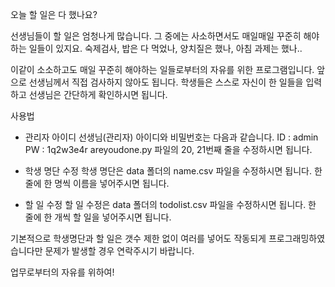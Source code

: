 오늘 할 일은 다 했나요?

선생님들이 할 일은 엄청나게 많습니다.
그 중에는 사소하면서도 매일매일 꾸준히 해야하는 일들이 있지요.
숙제검사, 밥은 다 먹었나, 양치질은 했나, 아침 과제는 했나..

이같이 소소하고도 매일 꾸준히 해야하는 일들로부터의 자유를 위한 프로그램입니다.
앞으로 선생님께서 직접 검사하지 않아도 됩니다.
학생들은 스스로 자신이 한 일들을 입력하고
선생님은 간단하게 확인하시면 됩니다.

사용법

* 관리자 아이디
선생님(관리자) 아이디와 비밀번호는 다음과 같습니다.
ID : admin
PW : 1q2w3e4r
areyoudone.py 파일의 20, 21번째 줄을 수정하시면 됩니다.

* 학생 명단 수정
학생 명단은 data 폴더의 name.csv 파일을 수정하시면 됩니다.
한 줄에 한 명씩 이름을 넣어주시면 됩니다.

* 할 일 수정
할 일 수정은 data 폴더의 todolist.csv 파일을 수정하시면 됩니다.
한 줄에 한 개씩 할 일을 넣어주시면 됩니다.

기본적으로 학생명단과 할 일은 갯수 제한 없이 여러를 넣어도 작동되게 프로그래밍하였습니다만
문제가 발생할 경우 연락주시기 바랍니다.

업무로부터의 자유를 위하여!
